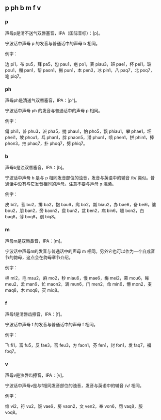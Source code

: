 ## p ph b m f v

### p

声母p是清不送气双唇塞音，IPA（国际音标）：\[p\]。

宁波话中声母 p 的发音与普通话中的声母 b 相同。

例字：

边 pi1，布 pu5，拜 pa5，包 pau1，疤 po1，表 piau3，班 pae1，杯 pei1，玻 pou1，绷 pan1，帮 paon1，搬 pun1，本 pen3，冰 pin1，八 paq7，北 poq7，笔 piq7。

### ph

声母ph是清送气双唇塞音，IPA：\[pʰ\]。

宁波话中声母 ph 的发音与普通话中的声母 p 相同。

例字：

偏 phi1，普 phu3，派 pha5，抛 phau1，怕 pho5，飘 phiau1，攀 phae1，坯 phei1，坡 phou1，乓 phan1，胖 phaon5，潘 phun1，喷 phen1，拼 phin1，捧 phon3，拍 phaq7，扑 phoq7，劈 phiq7。

### b

声母b是浊双唇塞音，IPA：\[b\]。

宁波话中声母 b 是与 p 相同发音部位的浊音，发音与英语中的辅音 /b/ 类似。普通话中没有与它发音相同的声母。注意不要与声母 p 混淆。

例字：

皮 bi2，菩 bu2，排 ba2，抱 bau6，爬 bo2，瓢 biau2，办 bae6，备 bei6，婆 bou2，朋 ban2，旁 baon2，盘 bun2，盆 ben2，病 bin6，塳 bon2，白 baq8，薄 boq8，别 biq8。

### m

声母m是双唇鼻音，IPA：\[m\]。

宁波话中声母m的发音与普通话中的声母 m 相同。另外它也可以作为一个自成音节的韵母，这点会在韵母章节介绍。

例字：

棉 mi2，毛 mau2，麻 mo2，秒 miau6，慢 mae6，梅 mei2，幕 mou6，眸 meu2，孟 man6，忙 maon2，满 mun6，门 men2，命 min6，懵 mon2，麦 maq8，木 moq8，灭 miq8。

### f

声母f是清唇齿擦音，IPA：\[f\]。

宁波话中声母 f 的发音与普通话中的声母 f 相同。

例字：

飞 fi1，富 fu5，反 fae3，否 feu3，方 faon1，芬 fen1，封 fon1，发 faq7，福 foq7。

### v

声母v是浊唇齿擦音，IPA：\[v\]。

宁波话中声母v是与f相同发音部位的浊音，发音与英语中的辅音 /v/ 相同。

例字：

维 vi2，符 vu2，饭 vae6，房 vaon2，文 ven2，奉 von6，罚 vaq8，服 voq8。